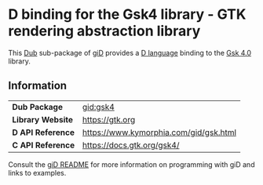 # D binding for the Gsk4 library - GTK rendering abstraction library

This [Dub](https://dub.pm/) sub-package of [giD](https://gid.dub.pm) provides a [D language](https://www.dlang.org) binding to the [Gsk 4.0](https://gtk.org) library.

## Information

|     |     |
| --- | --- |
| **Dub Package**          | [gid:gsk4](https://code.dlang.org/packages/gid%3Agsk4)                           |
| **Library Website**      | https://gtk.org                                                                  |
| **D API Reference**      | https://www.kymorphia.com/gid/gsk.html                                           |
| **C API Reference**      | https://docs.gtk.org/gsk4/                                                       |

Consult the [giD README](https://github.com/Kymorphia/gid) for more information on programming with giD and links to examples.
